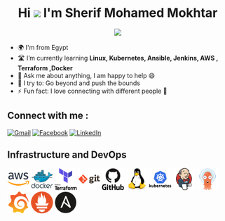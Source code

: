 
<h1 align="center">Hi <img src="https://media.giphy.com/media/hvRJCLFzcasrR4ia7z/giphy.gif" width="30"> I'm Sherif Mohamed Mokhtar </h1>

<p align="center">
  <a href="https://github.com/DenverCoder1/readme-typing-svg"><img src="https://readme-typing-svg.herokuapp.com/?lines=DevOps-Engineer;Always%20try%20to%20learn%20new%20things&font=Fira%20Code&center=true&width=450&height=45&color=36BCF7FF&vCenter=true&size=25"></a>
</p> 

- 🌍  I'm from Egypt
- 🛣️ I’m currently learning **Linux, Kubernetes, Ansible, Jenkins, AWS , Terraform ,Docker**
- 💬 Ask me about anything, I am happy to help 😄
-  🧗 I try to: Go beyond and push the bounds
-  ⚡ Fun fact: I love connecting with different people 🙌

## Connect with me :
[![Gmail](https://img.shields.io/badge/-Gmail-D14836?style=flat&logo=gmail&logoColor=white)](mailto:sherifmokhtar35@gmail.com)
[![Facebook](https://img.shields.io/badge/-Facebook-1877F2?style=flat&logo=facebook&logoColor=white)](https://www.facebook.com/sherif.mokhtar.90)
[![LinkedIn](https://img.shields.io/badge/-LinkedIn-0077B5?style=flat&logo=linkedin&logoColor=white)](www.linkedin.com/in/sherif-mokhtar23)

## Infrastructure and DevOps
<p align="left">
 <img src="https://raw.githubusercontent.com/devicons/devicon/master/icons/amazonwebservices/amazonwebservices-original-wordmark.svg" alt="AWS" width="50" height="50"/> 
 <img src="https://raw.githubusercontent.com/devicons/devicon/master/icons/docker/docker-original-wordmark.svg" alt="Docker" width="50" height="50"/> </a> 
 <img src="https://raw.githubusercontent.com/devicons/devicon/master/icons/terraform/terraform-original-wordmark.svg" alt="Terraform" width="50" height="50"/>
 <img src="https://raw.githubusercontent.com/devicons/devicon/master/icons/git/git-original-wordmark.svg" alt="Git" width="50" height="50"/>
 <img src="https://raw.githubusercontent.com/devicons/devicon/master/icons/github/github-original-wordmark.svg" alt="Github" width="50" height="50"/>
 <img src="https://raw.githubusercontent.com/devicons/devicon/master/icons/linux/linux-original.svg" alt="Linux" width="50" height="50"/>
 <img src="https://raw.githubusercontent.com/devicons/devicon/master/icons/kubernetes/kubernetes-original-wordmark.svg" alt="Kubernetes" width="50" height="50"/> 
 
<img src="https://raw.githubusercontent.com/devicons/devicon/master/icons/jenkins/jenkins-original.svg" alt="Linux" width="50" height="50"/>
<img src="https://raw.githubusercontent.com/devicons/devicon/master/icons/argocd/argocd-original.svg" alt="Linux" width="50" height="50"/>

<img src="https://raw.githubusercontent.com/devicons/devicon/master/icons/grafana/grafana-original.svg" alt="Linux" width="50" height="50"/>
<img src="https://raw.githubusercontent.com/devicons/devicon/master/icons/prometheus/prometheus-original.svg" alt="Linux" width="50" height="50"/>

<img src="https://raw.githubusercontent.com/devicons/devicon/master/icons/ansible/ansible-original.svg" alt="Linux" width="50" height="50"/>





</p>

